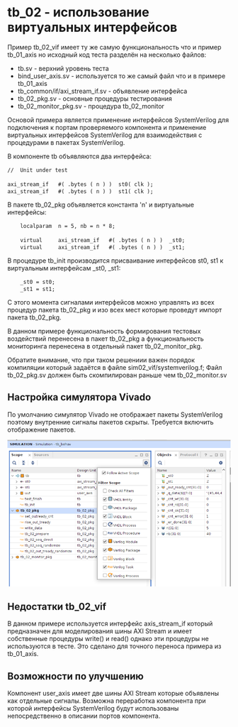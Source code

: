 # tb_02 - использование виртуальных интерфейсов

Пример tb_02_vif имеет ту же самую функциональность что и пример tb_01_axis но исходный код теста разделён на несколько файлов:

* tb.sv - верхний уровень теста
* bind_user_axis.sv - используется то же самый файл что и в примере tb_01_axis
* tb_common/if/axi_stream_if.sv - объявление интерфейса 
* tb_02_pkg.sv - основные процедуры тестирования
* tb_02_monitor_pkg.sv - процедура tb_02_monitor

Основой примера является применение интерфейсов SystemVerilog для подключения к портам проверяемого компонента и применение виртуальных интерфейсов SystemVerilog для взаимодействия с процедурами в пакетах SystemVerilog.

В компоненте tb объявляются два интерфейса:

````
//  Unit under test

axi_stream_if   #( .bytes ( n ) )  st0( clk );
axi_stream_if   #( .bytes ( n ) )  st1( clk );
````

В пакете tb_02_pkg объявляется константа 'n' и виртуальные интерфейсы:

````
    localparam  n = 5, nb = n * 8;

    virtual     axi_stream_if   #( .bytes ( n ) )  _st0;
    virtual     axi_stream_if   #( .bytes ( n ) )  _st1;
````

В процедуре tb_init производится присваивание интерфейсов st0, st1 к виртуальным интерфейсам _st0, _st1:

````
    _st0 = st0;
    _st1 = st1;
````
С этого момента сигналами интерфейсов можно управлять из всех процедур пакета tb_02_pkg и изо всех мест которые проведут импорт пакета tb_02_pkg.

В данном примере функциональность формирования тестовых воздействий перенесена в пакет tb_02_pkg а функциональность мониторинга перенесена в отдельный пакет tb_02_monitor_pkg. 

Обратите внимание, что при таком решениии важен порядок компиляции который задаётся в файле sim02_vif/systemverilog.f; Файл tb_02_pkg.sv должен быть скомпилирован раньше чем tb_02_monitor.sv

## Настройка симулятора Vivado

По умолчанию симулятор Vivado не отображает пакеты SystemVerilog поэтому внутренние сигналы пакетов скрыты. Требуется включить отображение пакетов.

![](./simulator_pkg.png)

## Недостатки tb_02_vif

В данном примере используется интерфейс axis_stream_if который предназначен для моделирования шины AXI Stream и имеет собственные процедуры write() и read() однако эти процедуры не используются в тесте. Это сделано для точного переноса примера из tb_01_axis.

## Возможности по улучшению

Компонент user_axis имеет две шины AXI Stream которые объявлены как отдельные сигналы. Возможна переработка компонента при которой интерфейсы SystemVerilog будут использованы непосредственно в описании портов компонента. 